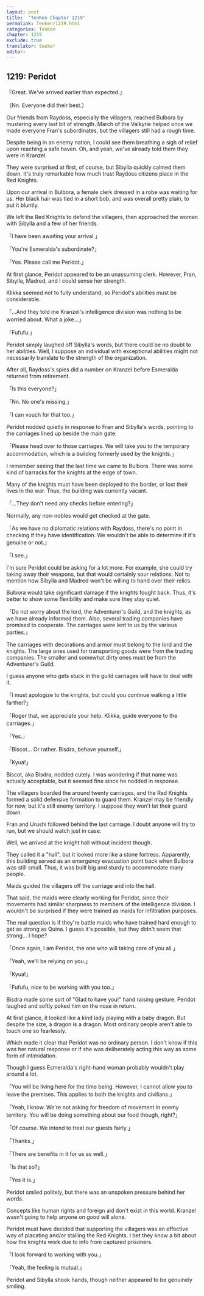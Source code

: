 ```yaml
---
layout: post
title:  "TenKen Chapter 1219"
permalink: Tenken/1219.html
categories: TenKen
chapter: 1219
exclude: true
translator: Seeker
editor: 
---
```

<h2>1219: Peridot</h2>

『Great. We've arrived earlier than expected.』

（Nn. Everyone did their best.）

Our friends from Raydoss, especially the villagers, reached Bulbora by mustering every last bit of strength. March of the Valkyrie helped once we made everyone Fran's subordinates, but the villagers still had a rough time.

Despite being in an enemy nation, I could see them breathing a sigh of relief upon reaching a safe haven. Oh, and yeah, we've already told them they were in Kranzel.

They were surprised at first, of course, but Sibylla quickly calmed them down. It's truly remarkable how much trust Raydoss citizens place in the Red Knights.

Upon our arrival in Bulbora, a female clerk dressed in a robe was waiting for us. Her black hair was tied in a short bob, and was overall pretty plain, to put it bluntly.

We left the Red Knights to defend the villagers, then approached the woman with Sibylla and a few of her friends.

「I have been awaiting your arrival.」

「You're Esmeralda's subordinate?」

「Yes. Please call me Peridot.」

At first glance, Peridot appeared to be an unassuming clerk. However, Fran, Sibylla, Madred, and I could sense her strength.

Klikka seemed not to fully understand, so Peridot's abilities must be considerable.

「...And they told me Kranzel's intelligence division was nothing to be worried about. What a joke...」

「Fufufu.」

Peridot simply laughed off Sibylla's words, but there could be no doubt to her abilities. Well, I suppose an individual with exceptional abilities might not necessarily translate to the strength of the organization.

After all, Raydoss's spies did a number on Kranzel before Esmeralda returned from retirement.

「Is this everyone?」

「Nn. No one's missing.」

「I can vouch for that too.」

Peridot nodded quietly in response to Fran and Sibylla's words, pointing to the carriages lined up beside the main gate.

「Please head over to those carriages. We will take you to the temporary accommodation, which is a building formerly used by the knights.」

I remember seeing that the last time we came to Bulbora. There was some kind of barracks for the knights at the edge of town.

Many of the knights must have been deployed to the border, or lost their lives in the war. Thus, the building was currently vacant.

「...They don't need any checks before entering?」

Normally, any non-nobles would get checked at the gate.

「As we have no diplomatic relations with Raydoss, there's no point in checking if they have identification. We wouldn't be able to determine if it's genuine or not.」

「I see.」

I'm sure Peridot could be asking for a lot more. For example, she could try taking away their weapons, but that would certainly sour relations. Not to mention how Sibylla and Madred won't be willing to hand over their relics.

Bulbora would take significant damage if the knights fought back. Thus, it's better to show some flexibility and make sure they stay quiet.

「Do not worry about the lord, the Adventurer's Guild, and the knights, as we have already informed them. Also, several trading companies have promised to cooperate. The carriages were lent to us by the various parties.」

The carriages with decorations and armor must belong to the lord and the knights. The large ones used for transporting goods were from the trading companies. The smaller and somewhat dirty ones must be from the Adventurer's Guild.

I guess anyone who gets stuck in the guild carriages will have to deal with it.

「I must apologize to the knights, but could you continue walking a little farther?」

「Roger that, we appreciate your help. Klikka, guide everyone to the carriages.」

「Yes.」

「Biscot... Or rather. Bisdra, behave yourself.」

「Kyua!」

Biscot, aka Bisdra, nodded cutely. I was wondering if that name was actually acceptable, but it seemed fine since he nodded in response.

The villagers boarded the around twenty carriages, and the Red Knights formed a solid defensive formation to guard them. Kranzel may be friendly for now, but it's still enemy territory. I suppose they won't let their guard down.

Fran and Urushi followed behind the last carriage. I doubt anyone will try to run, but we should watch just in case.

Well, we arrived at the knight hall without incident though.

They called it a "hall", but it looked more like a stone fortress. Apparently, this building served as an emergency evacuation point back when Bulbora was still small. Thus, it was built big and sturdy to accommodate many people.

Maids guided the villagers off the carriage and into the hall.

That said, the maids were clearly working for Peridot, since their movements had similar sharpness to members of the intelligence division. I wouldn't be surprised if they were trained as maids for infiltration purposes.

The real question is if they're battle maids who have trained hard enough to get as strong as Quina. I guess it's possible, but they didn't seem that strong... I hope?

「Once again, I am Peridot, the one who will taking care of you all.」

「Yeah, we'll be relying on you.」

「Kyua!」

「Fufufu, nice to be working with you too.」

Bisdra made some sort of "Glad to have you!" hand raising gesture. Peridot laughed and softly poked him on the nose in return.

At first glance, it looked like a kind lady playing with a baby dragon. But despite the size, a dragon is a dragon. Most ordinary people aren't able to touch one so fearlessly.

Which made it clear that Peridot was no ordinary person. I don't know if this was her natural response or if she was deliberately acting this way as some form of intimidation.

Though I guess Esmeralda's right-hand woman probably wouldn't play around a lot.

「You will be living here for the time being. However, I cannot allow you to leave the premises. This applies to both the knights and civilians.」

「Yeah, I know. We're not asking for freedom of movement in enemy territory. You will be doing something about our food though, right?」

「Of course. We intend to treat our guests fairly.」

「Thanks.」

「There are benefits in it for us as well.」

「Is that so?」

「Yes it is.」

Peridot smiled politely, but there was an unspoken pressure behind her words.

Concepts like human rights and foreign aid don't exist in this world. Kranzel wasn't going to help anyone on good will alone.

Peridot must have decided that supporting the villagers was an effective way of placating and/or stalling the Red Knights. I bet they know a bit about how the knights work due to info from captured prisoners.

「I look forward to working with you.」

「Yeah, the feeling is mutual.」

Peridot and Sibylla shook hands, though neither appeared to be genuinely smiling.



